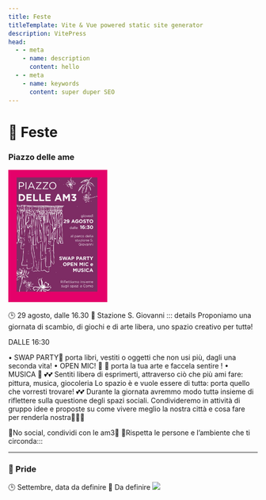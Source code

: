 ```yaml
---
title: Feste
titleTemplate: Vite & Vue powered static site generator
description: VitePress
head:
  - - meta
    - name: description
      content: hello
  - - meta
    - name: keywords
      content: super duper SEO
---
```


# 🎉 Feste
### Piazzo delle ame

<img src="media/piazzo delle ame.jpg" width="200">

🕒 29 agosto, dalle 16.30 📍 Stazione S. Giovanni
::: details
Proponiamo una giornata di scambio, di giochi e di arte libera, uno spazio creativo per tuttə!

DALLE 16:30

• SWAP PARTY🌳 porta libri, vestiti o oggetti che non usi più, dagli una seconda vita!
• ⁠OPEN MIC! 🎤 🎸 porta la tua arte e faccela sentire !
• MUSICA 🎵 
💕💕 
Sentiti liberə di esprimerti, attraverso ciò che più ami fare:  pittura, musica, giocoleria 
Lo spazio è e vuole essere di tuttə: porta quello che vorresti trovare!
💕💕
Durante la giornata avremmo modo tuttə insieme di riflettere sulla questione degli spazi sociali. 
Condivideremo in attività di gruppo idee e proposte su come vivere meglio la nostra città e cosa fare per renderla nostra🏴‍☠💕

🚫No social, condividi con le am3🚫
🌳Rispetta le persone e l’ambiente che ti circonda:::
***
### 🌈 Pride

🕒 Settembre, data da definire 📍 Da definire
<img src="https://www.espansionetv.it/wp-content/uploads/2022/07/como-pride-2022.jpg" width="200">